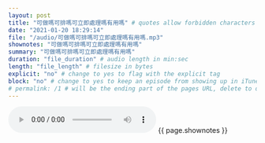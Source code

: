 ```yaml
---
layout: post
title: "可做嗎可排嗎可立即處理嗎有用嗎" # quotes allow forbidden characters like the colon
date: "2021-01-20 18:29:14"
file: "/audio/可做嗎可排嗎可立即處理嗎有用嗎.mp3"
shownotes: "可做嗎可排嗎可立即處理嗎有用嗎"
summary: "可做嗎可排嗎可立即處理嗎有用嗎"
duration: "file_duration" # audio length in min:sec
length: "file_length" # filesize in bytes
explicit: "no" # change to yes to flag with the explicit tag
block: "no" # change to yes to keep an episode from showing up in iTunes
# permalink: /1 # will be the ending part of the pages URL, delete to default to the title
---
```


<audio controls>
<source src="{{site.url}}{{site.baseurl}}{{ page.file }}" type="audio/x-mp3">
Your browser does not support the audio element.
</audio>
{{ page.shownotes }}
